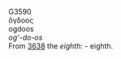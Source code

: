<body>
  <p>G3590<br>  ὄγδοος  <br> ogdoos  <br><i>og‘-do-os </i><br>From <a href="g3638.htm">3638</a>  the <i>eighth:</i> - eighth.<br></p>
 </body>